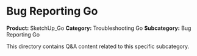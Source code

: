 # Bug Reporting Go

**Product:** SketchUp_Go
**Category:** Troubleshooting Go
**Subcategory:** Bug Reporting Go

This directory contains Q&A content related to this specific subcategory.
